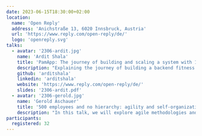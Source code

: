 ```yaml
---
date: 2023-06-15T18:30:00+02:00
location:
  name: 'Open Reply'
  address: 'Anichstraße 13, 6020 Innsbruck, Austria'
  url: 'https://www.reply.com/open-reply/de/'
  logo: 'openreply.svg'
talks:
  - avatar: '2306-ardit.jpg'
    name: 'Ardit Shala'
    title: 'PamApp: The journey of building and scaling a system with 1M+ users'
    description: "Explaining the journey of building a backend fitness platform from scratch as a distributed system on large scale, also covering a high-level architecture of the whole system. What's the story behind and how I got involved, what where the general requirements, the launch drama and handling traffic while working with one of the biggest fitness influencers."
    github: 'arditshala'
    linkedin: 'arditshala'
    website: 'https://www.reply.com/open-reply/de/'
    slides: '2306-ardit.pdf'
  - avatar: '2306-gerold.jpg'
    name: 'Gerold Aschauer'
    title: '500 employees and no hierarchy: agility and self-organization'
    description: "In this talk, we will explore agile methodologies and their impact on organizations. We will discuss agile structures, Scrum, stakeholder involvement, team dynamics, the 'Flowmaster' concept, working without hierarchies, and challenges in agile environments."
participants:
  registered: 32
---
```

